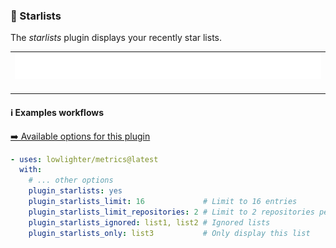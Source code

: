 ### 💫 Starlists

The *starlists* plugin displays your recently star lists.

<table>
  <td align="center">
    <img src="https://github.com/lowlighter/lowlighter/blob/master/metrics.plugin.starlists.svg">
    <img width="900" height="1" alt="">
  </td>
</table>

#### ℹ️ Examples workflows

[➡️ Available options for this plugin](metadata.yml)

```yaml
- uses: lowlighter/metrics@latest
  with:
    # ... other options
    plugin_starlists: yes
    plugin_starlists_limit: 16             # Limit to 16 entries
    plugin_starlists_limit_repositories: 2 # Limit to 2 repositories per entries
    plugin_starlists_ignored: list1, list2 # Ignored lists
    plugin_starlists_only: list3           # Only display this list
```